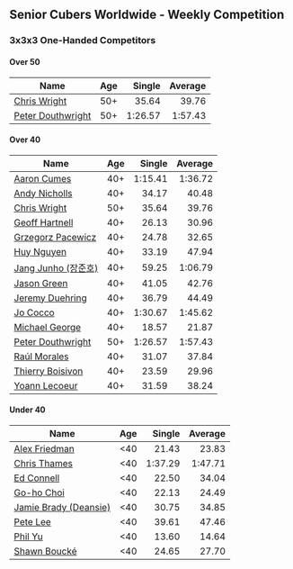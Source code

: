 ## Senior Cubers Worldwide - Weekly Competition
### 3x3x3 One-Handed Competitors

#### Over 50

| Name | Age | Single | Average |
| -- | :--: | --: | --: |
| [Chris Wright](../persons/chris_wright.md) | 50+ | 35.64 | 39.76 |
| [Peter Douthwright](../persons/peter_douthwright.md) | 50+ | 1:26.57 | 1:57.43 |

#### Over 40

| Name | Age | Single | Average |
| -- | :--: | --: | --: |
| [Aaron Cumes](../persons/aaron_cumes.md) | 40+ | 1:15.41 | 1:36.72 |
| [Andy Nicholls](../persons/andy_nicholls.md) | 40+ | 34.17 | 40.48 |
| [Chris Wright](../persons/chris_wright.md) | 50+ | 35.64 | 39.76 |
| [Geoff Hartnell](../persons/geoff_hartnell.md) | 40+ | 26.13 | 30.96 |
| [Grzegorz Pacewicz](../persons/grzegorz_pacewicz.md) | 40+ | 24.78 | 32.65 |
| [Huy Nguyen](../persons/huy_nguyen.md) | 40+ | 33.19 | 47.94 |
| [Jang Junho (장준호)](../persons/jang_junho.md) | 40+ | 59.25 | 1:06.79 |
| [Jason Green](../persons/jason_green.md) | 40+ | 41.05 | 42.76 |
| [Jeremy Duehring](../persons/jeremy_duehring.md) | 40+ | 36.79 | 44.49 |
| [Jo Cocco](../persons/jo_cocco.md) | 40+ | 1:30.67 | 1:45.62 |
| [Michael George](../persons/michael_george.md) | 40+ | 18.57 | 21.87 |
| [Peter Douthwright](../persons/peter_douthwright.md) | 50+ | 1:26.57 | 1:57.43 |
| [Raúl Morales](../persons/raul_morales.md) | 40+ | 31.07 | 37.84 |
| [Thierry Boisivon](../persons/thierry_boisivon.md) | 40+ | 23.59 | 29.96 |
| [Yoann Lecoeur](../persons/yoann_lecoeur.md) | 40+ | 31.59 | 38.24 |

#### Under 40

| Name | Age | Single | Average |
| -- | :--: | --: | --: |
| [Alex Friedman](../persons/alex_friedman.md) | <40 | 21.43 | 23.83 |
| [Chris Thames](../persons/chris_thames.md) | <40 | 1:37.29 | 1:47.71 |
| [Ed Connell](../persons/ed_connell.md) | <40 | 22.50 | 34.04 |
| [Go-ho Choi](../persons/go-ho_choi.md) | <40 | 22.13 | 24.49 |
| [Jamie Brady (Deansie)](../persons/jamie_brady.md) | <40 | 30.75 | 34.85 |
| [Pete Lee](../persons/pete_lee.md) | <40 | 39.61 | 47.46 |
| [Phil Yu](../persons/phil_yu.md) | <40 | 13.60 | 14.64 |
| [Shawn Boucké](../persons/shawn_boucke.md) | <40 | 24.65 | 27.70 |


<!-- Global site tag (gtag.js) - Google Analytics -->
<script async src="https://www.googletagmanager.com/gtag/js?id=UA-86348435-3"></script>
<script>window.dataLayer = window.dataLayer || []; function gtag() {dataLayer.push(arguments);} gtag('js', new Date()); gtag('config', 'UA-86348435-3');</script>
